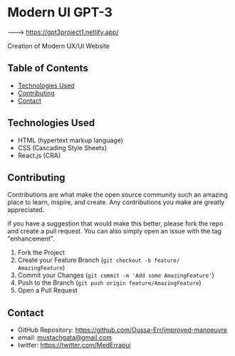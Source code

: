 # Modern UI GPT-3
---> https://gpt3project1.netlify.app/

Creation of Modern UX/UI Website

## Table of Contents

- [Technologies Used](#technologies-used)
- [Contributing](#contributing)
- [Contact](#contact)

## Technologies Used

- HTML (hypertext markup language)
- CSS (Cascading Style Sheets)
- React.js (CRA)

## Contributing

Contributions are what make the open source community such an amazing place to learn, inspire, and create. Any contributions you make are greatly appreciated.


if you have a suggestion that would make this better, please fork the repo and create a pull request. You can also simply open an issue with the tag "enhancement".

1. Fork the Project
2. Create your Feature Branch (`git checkout -b feature/        AmazingFeature`)
3. Commit your Changes (`git commit -m 'Add some AmazingFeature'`)
4. Push to the Branch (`git push origin feature/AmazingFeature`)
5. Open a Pull Request

## Contact

- GitHub Repository: https://github.com/Oussa-Err/improved-manoeuvre
- email:    mustachgata@gmail.com
- twitter: https://twitter.com/MedErraoui
